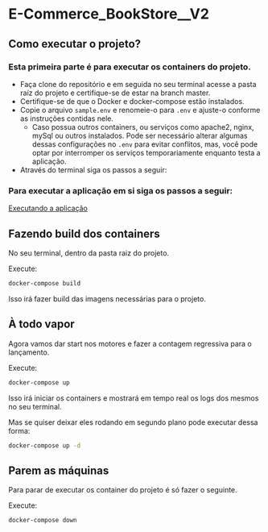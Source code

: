 # E-Commerce_BookStore__V2

## Como executar o projeto?

  ### Esta primeira parte é para executar os containers do projeto.
 - Faça clone do repositório e em seguida no seu terminal acesse a pasta raíz do projeto e certifique-se de estar na branch master.
 - Certifique-se de que o Docker e docker-compose estão instalados.
 - Copie o arquivo `sample.env` e renomeie-o para `.env` e ajuste-o conforme as instruções contidas nele.
   - Caso possua outros containers, ou serviços como apache2, nginx, mySql ou outros instalados. Pode ser necessário alterar algumas dessas configurações no  `.env` para evitar conflitos, mas, você pode optar por interromper os serviços temporariamente enquanto testa a aplicação.
 - Através do terminal siga os passos a seguir:

  ### Para executar a aplicação em si siga os passos a seguir:

  [Executando a aplicação](www/README.md)

## Fazendo build dos containers

No seu terminal, dentro da pasta raiz do projeto.

Execute:

```sh
docker-compose build
```

Isso irá fazer build das imagens necessárias para o projeto.

## À todo vapor

Agora vamos dar start nos motores e fazer a contagem regressiva para o lançamento.

Execute:

```sh
docker-compose up
```

Isso irá iniciar os containers e mostrará em tempo real os logs dos mesmos no seu terminal.

Mas se quiser deixar eles rodando em segundo plano pode executar dessa forma:
```sh
docker-compose up -d
```

## Parem as máquinas

Para parar de executar os container do projeto é só fazer o seguinte.

Execute:

```sh
docker-compose down
```